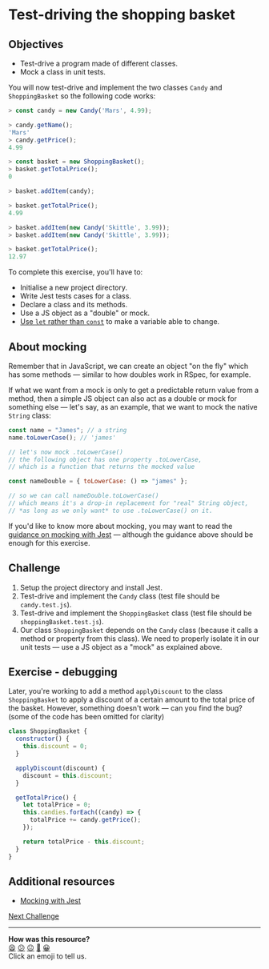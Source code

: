 # Test-driving the shopping basket

## Objectives

- Test-drive a program made of different classes.
- Mock a class in unit tests.

You will now test-drive and implement the two classes `Candy` and `ShoppingBasket` so the
following code works:

```javascript
> const candy = new Candy('Mars', 4.99);

> candy.getName();
'Mars'
> candy.getPrice();
4.99

> const basket = new ShoppingBasket();
> basket.getTotalPrice();
0

> basket.addItem(candy);

> basket.getTotalPrice();
4.99

> basket.addItem(new Candy('Skittle', 3.99));
> basket.addItem(new Candy('Skittle', 3.99));

> basket.getTotalPrice();
12.97
```

To complete this exercise, you'll have to:

- Initialise a new project directory.
- Write Jest tests cases for a class.
- Declare a class and its methods.
- Use a JS object as a "double" or mock.
- [Use `let` rather than
  `const`](https://developer.mozilla.org/en-US/docs/Web/JavaScript/Reference/Statements/let)
  to make a variable able to change.

## About mocking

Remember that in JavaScript, we can create an object "on the fly" which has some methods —
similar to how doubles work in RSpec, for example.

If what we want from a mock is only to get a predictable return value from a method, then
a simple JS object can also act as a double or mock for something else — let's say, as an
example, that we want to mock the native `String` class:

```js
const name = "James"; // a string
name.toLowerCase(); // 'james'

// let's now mock .toLowerCase()
// the following object has one property .toLowerCase,
// which is a function that returns the mocked value

const nameDouble = { toLowerCase: () => "james" };

// so we can call nameDouble.toLowerCase()
// which means it's a drop-in replacement for "real" String object,
// *as long as we only want* to use .toLowerCase() on it.
```

If you'd like to know more about mocking, you may want to read the [guidance on mocking
with Jest](../pills/mocking_with_jest.md) — although the guidance above should be enough
for this exercise.

## Challenge

1. Setup the project directory and install Jest.
2. Test-drive and implement the `Candy` class (test file should be `candy.test.js`).
3. Test-drive and implement the `ShoppingBasket` class (test file should be
   `shoppingBasket.test.js`).
4. Our class `ShoppingBasket` depends on the `Candy` class (because it calls a method or
   property from this class). We need to properly isolate it in our unit tests — use a JS
   object as a "mock" as explained above.

## Exercise - debugging

Later, you're working to add a method `applyDiscount` to the class `ShoppingBasket` to
apply a discount of a certain amount to the total price of the basket. However, something
doesn't work — can you find the bug? (some of the code has been omitted for clarity)

```javascript
class ShoppingBasket {
  constructor() {
    this.discount = 0;
  }

  applyDiscount(discount) {
    discount = this.discount;
  }

  getTotalPrice() {
    let totalPrice = 0;
    this.candies.forEach((candy) => {
      totalPrice += candy.getPrice();
    });

    return totalPrice - this.discount;
  }
}
```

## Additional resources

- [Mocking with Jest](../pills/mocking_with_jest.md)

[Next Challenge](04_thermostat.md)

<!-- BEGIN GENERATED SECTION DO NOT EDIT -->

---

**How was this resource?**  
[😫](https://airtable.com/shrUJ3t7KLMqVRFKR?prefill_Repository=makersacademy%2Fjavascript-fundamentals&prefill_File=challenges%2F03_shopping_basket.md&prefill_Sentiment=😫) [😕](https://airtable.com/shrUJ3t7KLMqVRFKR?prefill_Repository=makersacademy%2Fjavascript-fundamentals&prefill_File=challenges%2F03_shopping_basket.md&prefill_Sentiment=😕) [😐](https://airtable.com/shrUJ3t7KLMqVRFKR?prefill_Repository=makersacademy%2Fjavascript-fundamentals&prefill_File=challenges%2F03_shopping_basket.md&prefill_Sentiment=😐) [🙂](https://airtable.com/shrUJ3t7KLMqVRFKR?prefill_Repository=makersacademy%2Fjavascript-fundamentals&prefill_File=challenges%2F03_shopping_basket.md&prefill_Sentiment=🙂) [😀](https://airtable.com/shrUJ3t7KLMqVRFKR?prefill_Repository=makersacademy%2Fjavascript-fundamentals&prefill_File=challenges%2F03_shopping_basket.md&prefill_Sentiment=😀)  
Click an emoji to tell us.

<!-- END GENERATED SECTION DO NOT EDIT -->
